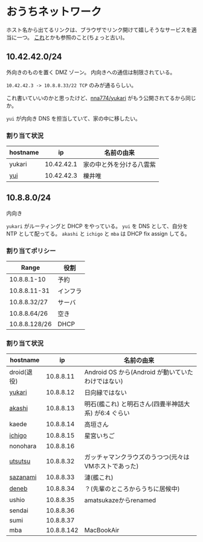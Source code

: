 # おうちネットワーク

ホスト名から出てるリンクは、ブラウザでリンク開けて嬉しそうなサービスを適当に一つ。
[これ](https://gist.github.com/nna774/c28c8c908a9feea4e44d)とかも参照のこと(ちょっと古い)。

## 10.42.42.0/24

外向きのものを置く DMZ ゾーン。
内向きへの通信は制限されている。

`10.42.42.3 -> 10.8.8.33/22 TCP` のみが通るらしい。

これ書いていいのかと思ったけど、[nna774/yukari](https://github.com/nna774/yukari/) がもう公開されてるから同じか。

`yui` が内向き DNS を担当していて、家の中に移したい。

### 割り当て状況

|hostname|ip|名前の由来|
|---|---|---|
|yukari|10.42.42.1|家の中と外を分ける八雲紫|
|[yui](https://yui.nna774.net/)|10.42.42.3|櫟井唯|

## 10.8.8.0/24

内向き

`yukari` がルーティングと DHCP をやっている。
`yui` を DNS として、自分を NTP として配ってる。
`akashi` と `ichigo` と `mba` は DHCP fix assign してる。

### 割り当てポリシー

|Range|役割|
|---|---|
|10.8.8.1-10|予約|
|10.8.8.11-31|インフラ|
|10.8.8.32/27|サーバ|
|10.8.8.64/26|空き|
|10.8.8.128/26|DHCP|

### 割り当て状況

|hostname|ip|名前の由来|
|---|---|---|
|droid(退役)|10.8.8.11|Android OS から(Android が動いていたわけではない)|
|[yukari](http://yukari.nna774.net/)|10.8.8.12|日向縁ではない|
|[akashi](https://akashi.nna774.net/)|10.8.8.13|明石(艦これ) と明石さん(四畳半神話大系) が6:4 ぐらい|
|kaede|10.8.8.14|高垣さん|
|[ichigo](http://ichigo.nna774.net/)|10.8.8.15|星宮いちご|
|nonohara|10.8.8.16|||
|[utsutsu](http://utsutsu.nna774.net/)|10.8.8.32|ガッチャマンクラウズのうつつ(元々はVMホストであった)|
|[sazanami](http://sazanami.nna774.net:8000)|10.8.8.33|漣(艦これ)|
|[deneb](https://10.8.8.34/)|10.8.8.34|？(先輩のところからうちに居候中)|
|ushio|10.8.8.35|amatsukazeからrenamed|
|sendai|10.8.8.36||
|sumi|10.8.8.37||
|mba|10.8.8.142|MacBookAir|
